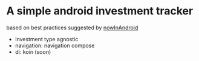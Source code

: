 # A simple android investment tracker

based on best practices suggested by [nowInAndroid
](https://github.com/android/nowinandroid)

- investment type agnostic
- navigation: navigation compose
- di: koin (soon)

  
